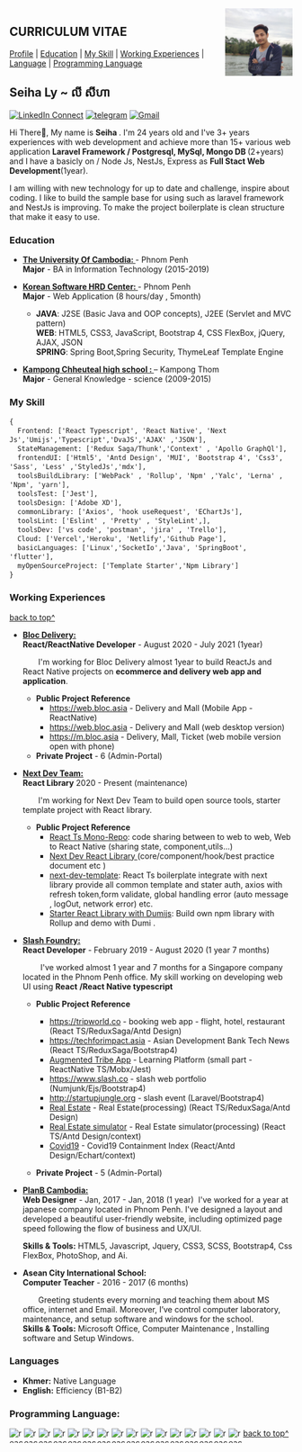 <!--
### Hi there 👋

**seiha-ly/README.md** is a ✨ _special_ ✨ repository because its `README.md` (this file) appears on your GitHub profile.

Here are some ideas to get you started:

- 🔭 I’m currently working on ...
- 🌱 I’m currently learning ...
- 👯 I’m looking to collaborate on ...
- 🤔 I’m looking for help with ...
- 💬 Ask me about ...
- 📫 How to reach me: ...
- 😄 Pronouns: ...
- ⚡ Fun fact: ...
-->

<a target="_blank" href="https://github.com/seiha-ly">
  <img width="120" align="right" src="https://github.com/seiha-ly/seiha-ly/blob/16c77678ecb5a1d0d916286f52b3f8cd77cc570b/bomi.jpeg">
</a>

## CURRICULUM VITAE

[Profile](#) | [Education](#education) | [My Skill](#my-skill) | [Working Experiences](#working-experiences) | [Language](#languages) | [Programming Language](#programming-language)

## Seiha Ly ~ លី សីហា

[![LinkedIn Connect](https://img.shields.io/badge/%20-Connect-black?color=14171A&labelColor=212121&logo=linkedin&logoColor=ffcc80)](https://www.linkedin.com/in/ly-seiha-894975179/)
[![telegram](https://img.shields.io/badge/Telegram-Chat-black?color=14171A&labelColor=blue&logoColor=ffffff)](https://t.me/seiha_ly)
[![Gmail](https://img.shields.io/badge/%20-seiha.hrd018@gmail.com-black?color=14171A&labelColor=ef5350&logo=gmail&logoColor=ffffff)](mailto:seiha.hrd018@gmail.com?subject=From%20GitHub&cc=seiha.hrd018@gmail&body=Hi,%20there.%20Found%20you%20from%20GitHub.)

Hi There👋, My name is <b>Seiha </b>. I'm 24 years old and I've 3+ years experiences with web development and achieve more than 15+ various web application <b> Laravel Framework / Postgresql, MySql, Mongo DB </b>(2+years) and I have a basicly on / Node Js, NestJs, Express as <b>Full Stact Web Development</b>(1year).

I am willing with new technology for up to date and challenge, inspire about coding. I like to build the sample base for using such as laravel framework and NestJs is improving. To make the project boilerplate is clean structure that make it easy to use.

### Education

- <b><a href="https://uc.edu.kh/" target="_blank" > The University Of Cambodia:
  </a> </b> - Phnom Penh<br>
  <b>Major</b> - BA in Information Technology (2015-2019)

- <b><a href="https://www.kshrd.com.kh/" target="_blank" > Korean Software HRD Center:
  </a> </b> - Phnom Penh<br>
  <b>Major</b> - Web Application (8 hours/day , 5month)

  - <b>JAVA</b>: J2SE (Basic Java and OOP concepts), J2EE (Servlet and MVC pattern)<br>
    <b>WEB</b>: HTML5, CSS3, JavaScript, Bootstrap 4, CSS FlexBox, jQuery, AJAX, JSON<br>
    <b> SPRING</b>: Spring Boot,Spring Security, ThymeLeaf Template Engine

- <b><a href="https://camdemo2.wtbidev.co.uk" target="_blank" > Kampong Chheuteal high school :
  </a> </b> – Kampong Thom<br>
  <b>Major</b> - General Knowledge - science (2009-2015)

### My Skill

```tsx
{
  Frontend: ['React Typescript', 'React Native', 'Next Js','Umijs','Typescript','DvaJS','AJAX' ,'JSON'],
  StateManagement: ['Redux Saga/Thunk','Context' , 'Apollo GraphQl'],
  frontendUI: ['Html5', 'Antd Design', 'MUI', 'Bootstrap 4', 'Css3', 'Sass', 'Less' ,'StyledJs','mdx'],
  toolsBuildLibrary: ['WebPack' , 'Rollup', 'Npm' ,'Yalc', 'Lerna' , 'Npm', 'yarn'],
  toolsTest: ['Jest'],
  toolsDesign: ['Adobe XD'],
  commonLibrary: ['Axios', 'hook useRequest', 'EChartJs'],
  toolsLint: ['Eslint' , 'Pretty' , 'StyleLint',],
  toolsDev: ['vs code', 'postman', 'jira' , 'Trello'],
  Cloud: ['Vercel','Heroku', 'Netlify','Github Page'],
  basicLanguages: ['Linux','SocketIo','Java', 'SpringBoot', 'flutter'],
  myOpenSourceProject: ['Template Starter','Npm Library']
}
```

### Working Experiences

[back to top^](#curriculum-vitae)

- <b> <a target="_blank" href="https://bloc.asia/" target="_blank" > Bloc Delivery:
  </a></b> <br>
  <b>React/ReactNative Developer</b> - August 2020 - July 2021 (1year)

  &nbsp;&nbsp;&nbsp;&nbsp;&nbsp;&nbsp;&nbsp;I'm working for Bloc Delivery almost 1year to build ReactJs and React Native projects on <b>ecommerce and delivery web app and application</b>.

  - <b>Public Project Reference</b>
    - <a target="_blank" href="https://play.google.com/store/apps/details?id=com.bongtk.bloc">https://web.bloc.asia </a> - Delivery and Mall (Mobile App - ReactNative)
    - <a target="_blank" href="https://web.bloc.asia/home">https://web.bloc.asia </a> - Delivery and Mall (web desktop version)
    - <a target="_blank" href="https://m.bloc.asia/home">https://m.bloc.asia </a> - Delivery, Mall, Ticket (web mobile version open with phone)
  - <b>Private Project</b> - 6 (Admin-Portal)

- <b> <a target="_blank" href="https://github.com/rimsila/next-dev" target="_blank" > Next Dev Team:
  </a></b> <br>
  <b>React Library</b> 2020 - Present (maintenance)

  &nbsp;&nbsp;&nbsp;&nbsp;&nbsp;&nbsp;&nbsp;I'm working for Next Dev Team to build open source tools, starter template project with React library.

  - <b>Public Project Reference</b>
    - <a target="_blank" href="https://github.com/rimsila/react-ts-monorepo">React Ts Mono-Repo</a>: code sharing between to web to web, Web to React Native (sharing state, component,utils...)
    - <a target="_blank" href="https://rimsila.github.io/next-dev">Next Dev React Library </a> (core/component/hook/best practice document etc )
    - <a target="_blank" href="https://github.com/rimsila/next-dev-template">next-dev-template</a>: React Ts boilerplate integrate with next library provide all common template and stater auth, axios with refresh token,form validate, global handling error (auto message , logOut, network error) etc.   
    - <a target="_blank" href="https://github.com/rimsila/react-library-template-starter">Starter React Library with Dumijs</a>: Build own npm library with Rollup and demo with Dumi . 

- <b> <a target="_blank" href="https://www.slash.co/" target="_blank" >Slash Foundry:
  </a></b> <br>
  <b>React Developer</b> - February 2019 - August 2020 (1 year 7 months)

  &nbsp;&nbsp;&nbsp;&nbsp;&nbsp;&nbsp;&nbsp; I've worked almost 1 year and 7 months for a Singapore company located in the Phnom Penh office. My skill working on developing web UI using <b>React</b> <b>/React Native typescript</b>

  - <b>Public Project Reference</b>
    - <a target="_blank" href="https://tripworld.co">https://tripworld.co </a> - booking web app - flight, hotel, restaurant (React TS/ReduxSaga/Antd Design)
    - <a target="_blank" href="https://techforimpact.asia">https://techforimpact.asia </a> - Asian Development Bank Tech News (React TS/ReduxSaga/Bootstrap4)
    - [Augmented Tribe App](https://play.google.com/store/apps/details?id=com.asa.augmentedtribe&hl=en) - Learning Platform (small part - ReactNative TS/Mobx/Jest)
    - <a target="_blank" href="https://www.slash.co">https://www.slash.co </a> - slash web portfolio (Numjunk/Ejs/Bootstrap4)
    - <a target="_blank" href="http://startupjungle.org">http://startupjungle.org </a> - slash event (Laravel/Bootstrap4)
    - [Real Estate](http://dev.acropolisasia.com.s3-website-ap-southeast-1.amazonaws.com/) - Real Estate(processing) (React TS/ReduxSaga/Antd Design)
    - [Real Estate simulator](http://symulator.acropolisasia.com.s3-website-ap-southeast-1.amazonaws.com/) - Real Estate simulator(processing) (React TS/Antd Design/context)
    - [Covid19](http://covid19-containment-index.com.s3-website-ap-southeast-1.amazonaws.com/) - Covid19 Containment Index (React/Antd Design/Echart/context)

  - <b>Private Project</b> - 5 (Admin-Portal)

<!-- * -----PlanB---->

- <b> <a target="_blank" href="https://planb-cambodia.com" target="_blank"> PlanB Cambodia:
  </a></b> <br>
  <b>Web Designer</b> - Jan, 2017 - Jan, 2018 (1 year)
  &nbsp;I've worked for a year at japanese company located in Phnom Penh. I've designed a layout and developed a beautiful user-friendly website, including optimized page speed following the
  flow of business and UX/UI.<br/>

  <b>Skills & Tools:</b> HTML5, Javascript, Jquery, CSS3, SCSS, Bootstrap4, Css FlexBox, PhotoShop, and Ai.

- <b>Asean City International School:</b><br>
  <b>Computer Teacher</b> - 2016 - 2017 (6 months)

  &nbsp;&nbsp;&nbsp;&nbsp;&nbsp;&nbsp;&nbsp;Greeting students every morning and teaching them about MS office, internet and Email. Moreover, I’ve control computer laboratory, maintenance, and setup software and windows for the school.<br/>
  <b>Skills & Tools:</b> Microsoft Office, Computer Maintenance , Installing software and Setup
  Windows.

### Languages

- <b>Khmer:</b> Native Language
- <b>English:</b> Efficiency (B1-B2)

### Programming Language:

<p align="left">

<a href="#" target="_blank" > <img align="left" title="javascript" 
  src="https://raw.githubusercontent.com/rimsila/rimsila/main/assets/javascript.svg" alt="reactnative" width="26px" height="26px"  />
</a>
<a href="#" target="_blank"> <img align="left" title="react native"
  src="https://raw.githubusercontent.com/rimsila/rimsila/main/assets/react-native.svg" alt="reactnative" width="26px" height="26px"  />
</a>
<a href="#" target="_blank"> <img align="left" title="react"
  src="https://raw.githubusercontent.com/rimsila/rimsila/main/assets/react.svg" alt="reactnative" width="26px" height="26px"  />
</a>
<a href="#" target="_blank"> <img align="left"
  src="https://raw.githubusercontent.com/rimsila/rimsila/main/assets/typescript.svg" alt="reactnative" width="26px" height="26px"  />
</a>
<a href="#" target="_blank"> <img align="left" title="redux"
  src="https://raw.githubusercontent.com/rimsila/rimsila/main/assets/redux.svg" alt="reactnative" width="26px" height="26px"  />
</a>
<a href="#" target="_blank"> <img align="left" title="graph"
  src="https://raw.githubusercontent.com/rimsila/rimsila/main/assets/graph.svg" alt="reactnative" width="26px" height="26px"  />
</a>

<a href="#" target="_blank"> <img align="left" title="Sass"
  src="https://raw.githubusercontent.com/rimsila/rimsila/main/assets/Sass.svg" alt="reactnative" width="26px" height="26px"  />
</a>
<a href="#" target="_blank"> <img align="left" title="less"
  src="https://raw.githubusercontent.com/rimsila/rimsila/main/assets/less.svg" alt="reactnative" width="26px" height="26px"  />
</a>

<a href="#" target="_blank"> <img align="left" title="material-ui"
  src="https://raw.githubusercontent.com/rimsila/rimsila/main/assets/material-ui.svg" alt="reactnative" width="26px" height="26px"  />
</a>
<a href="#" target="_blank"> <img align="left" title="antd"
  src="https://raw.githubusercontent.com/rimsila/rimsila/main/assets/antd.svg" alt="reactnative" width="26px" height="26px"  />
</a>
<a href="#" target="_blank"> <img align="left" title="next js"
  src="https://raw.githubusercontent.com/rimsila/rimsila/main/assets/cib-next-js.svg" alt="reactnative" width="26px" height="26px"  />
</a>
<a href="#" target="_blank"> <img align="left" title="Bootstrap"
  src="https://raw.githubusercontent.com/rimsila/rimsila/main/assets/Bootstrap.svg" alt="reactnative" width="26px" height="26px"  />
</a>

<a href="#" target="_blank"> <img align="left" title="github"
  src="https://raw.githubusercontent.com/rimsila/rimsila/main/assets/github color.svg" alt="reactnative" width="26px" height="26px"  />
</a>
<a href="#" target="_blank"> <img align="left" title="gitlab"
  src="https://raw.githubusercontent.com/rimsila/rimsila/main/assets/gitlab.svg" alt="reactnative" width="26px" height="26px"  />
</a>
<a href="#" target="_blank"> <img align="left" title=" trello"
  src="https://raw.githubusercontent.com/rimsila/rimsila/main/assets/trello.svg" alt="reactnative" width="26px" height="26px"  />
</a>
<a href="#" target="_blank"> <img align="left" title=" jira"
  src="https://raw.githubusercontent.com/rimsila/rimsila/main/assets/jira.svg" alt="reactnative" width="26px" height="26px"  />
</a>

</p>

[back to top^](#curriculum-vitae)
